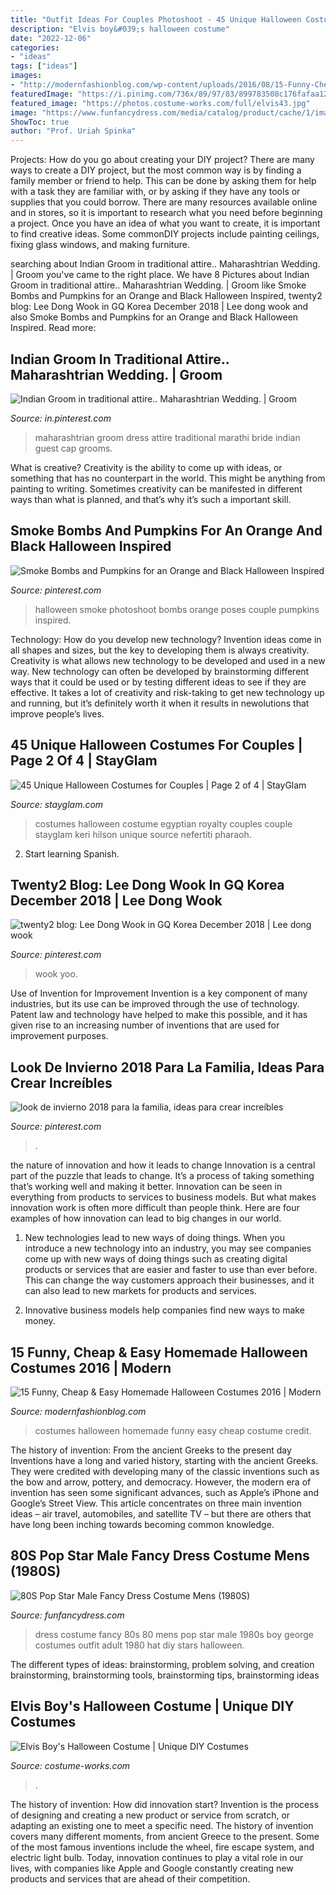 ```yaml
---
title: "Outfit Ideas For Couples Photoshoot - 45 Unique Halloween Costumes For Couples"
description: "Elvis boy&#039;s halloween costume"
date: "2022-12-06"
categories:
- "ideas"
tags: ["ideas"]
images:
- "http://modernfashionblog.com/wp-content/uploads/2016/08/15-Funny-Cheap-Easy-Homemade-Halloween-Costumes-2016-3.jpg"
featuredImage: "https://i.pinimg.com/736x/89/97/83/899783508c176fafaa122a29c3bbacd9.jpg"
featured_image: "https://photos.costume-works.com/full/elvis43.jpg"
image: "https://www.funfancydress.com/media/catalog/product/cache/1/image/1200x/040ec09b1e35df139433887a97daa66f/F/U/FUN2395.jpg"
ShowToc: true
author: "Prof. Uriah Spinka"
---
```



Projects: How do you go about creating your DIY project?
There are many ways to create a DIY project, but the most common way is by finding a family member or friend to help. This can be done by asking them for help with a task they are familiar with, or by asking if they have any tools or supplies that you could borrow. There are many resources available online and in stores, so it is important to research what you need before beginning a project. Once you have an idea of what you want to create, it is important to find creative ideas. Some commonDIY projects include painting ceilings, fixing glass windows, and making furniture.

	

		
searching about Indian Groom in traditional attire.. Maharashtrian Wedding. | Groom you've came to the right place. We have 8 Pictures about Indian Groom in traditional attire.. Maharashtrian Wedding. | Groom like Smoke Bombs and Pumpkins for an Orange and Black Halloween Inspired, twenty2 blog: Lee Dong Wook in GQ Korea December 2018 | Lee dong wook and also Smoke Bombs and Pumpkins for an Orange and Black Halloween Inspired. Read more:
		
    
## Indian Groom In Traditional Attire.. Maharashtrian Wedding. | Groom

<img loading=lazy src="https://i.pinimg.com/736x/7a/cc/43/7acc43a4c0119a3a7531908ef8312358--indian-groom-grooms.jpg" onerror="this.onerror=null;this.src='https://tse1.mm.bing.net/th?id=OIP.aWGffUk2IrTupb17wPdBgwHaLG&amp;pid=15.1';" alt="Indian Groom in traditional attire.. Maharashtrian Wedding. | Groom">

_Source: in.pinterest.com_

>maharashtrian groom dress attire traditional marathi bride indian guest cap grooms. 

	

What is creative?
Creativity is the ability to come up with ideas, or something that has no counterpart in the world. This might be anything from painting to writing. Sometimes creativity can be manifested in different ways than what is planned, and that’s why it’s such a important skill.

    
## Smoke Bombs And Pumpkins For An Orange And Black Halloween Inspired

<img loading=lazy src="https://i.pinimg.com/736x/98/99/13/9899130b73de33fcdc0e2704ef87397d.jpg" onerror="this.onerror=null;this.src='https://tse4.mm.bing.net/th?id=OIP.hxZxKp9tGKfAJy84QGCf2wHaKX&amp;pid=15.1';" alt="Smoke Bombs and Pumpkins for an Orange and Black Halloween Inspired">

_Source: pinterest.com_

>halloween smoke photoshoot bombs orange poses couple pumpkins inspired. 

	

Technology: How do you develop new technology?
Invention ideas come in all shapes and sizes, but the key to developing them is always creativity. Creativity is what allows new technology to be developed and used in a new way. New technology can often be developed by brainstorming different ways that it could be used or by testing different ideas to see if they are effective. It takes a lot of creativity and risk-taking to get new technology up and running, but it’s definitely worth it when it results in newolutions that improve people’s lives.

    
## 45 Unique Halloween Costumes For Couples | Page 2 Of 4 | StayGlam

<img loading=lazy src="https://stayglam.com/wp-content/uploads/2016/09/simplyrobyn_Egyptian-Royalty.jpg" onerror="this.onerror=null;this.src='https://tse4.mm.bing.net/th?id=OIP.y27zIXsXNvxPA6UBGhDcEAAAAA&amp;pid=15.1';" alt="45 Unique Halloween Costumes for Couples | Page 2 of 4 | StayGlam">

_Source: stayglam.com_

>costumes halloween costume egyptian royalty couples couple stayglam keri hilson unique source nefertiti pharaoh. 

	

2) Start learning Spanish.

    
## Twenty2 Blog: Lee Dong Wook In GQ Korea December 2018 | Lee Dong Wook

<img loading=lazy src="https://i.pinimg.com/736x/c4/59/ff/c459fff3cfe8f83672249867f3993049.jpg" onerror="this.onerror=null;this.src='https://tse1.mm.bing.net/th?id=OIP.qAUYLhoaLw3uUaAVzVswGAHaLH&amp;pid=15.1';" alt="twenty2 blog: Lee Dong Wook in GQ Korea December 2018 | Lee dong wook">

_Source: pinterest.com_

>wook yoo. 

	

Use of Invention for Improvement
Invention is a key component of many industries, but its use can be improved through the use of technology. Patent law and technology have helped to make this possible, and it has given rise to an increasing number of inventions that are used for improvement purposes.

    
## Look De Invierno 2018 Para La Familia, Ideas Para Crear Increíbles

<img loading=lazy src="https://i.pinimg.com/736x/89/97/83/899783508c176fafaa122a29c3bbacd9.jpg" onerror="this.onerror=null;this.src='https://tse3.mm.bing.net/th?id=OIP.eBEfOtsr4nfYhZte0XTbNgHaLH&amp;pid=15.1';" alt="look de invierno 2018 para la familia, ideas para crear increíbles">

_Source: pinterest.com_

>. 

	

the nature of innovation and how it leads to change
Innovation is a central part of the puzzle that leads to change. It’s a process of taking something that’s working well and making it better. Innovation can be seen in everything from products to services to business models. But what makes innovation work is often more difficult than people think. Here are four examples of how innovation can lead to big changes in our world.
1) New technologies lead to new ways of doing things. When you introduce a new technology into an industry, you may see companies come up with new ways of doing things such as creating digital products or services that are easier and faster to use than ever before. This can change the way customers approach their businesses, and it can also lead to new markets for products and services.

2) Innovative business models help companies find new ways to make money.

    
## 15 Funny, Cheap &amp; Easy Homemade Halloween Costumes 2016 | Modern

<img loading=lazy src="http://modernfashionblog.com/wp-content/uploads/2016/08/15-Funny-Cheap-Easy-Homemade-Halloween-Costumes-2016-3.jpg" onerror="this.onerror=null;this.src='https://tse4.mm.bing.net/th?id=OIP.eFa1vYcaLxWVMZtfrq3OBgHaJ4&amp;pid=15.1';" alt="15 Funny, Cheap &amp; Easy Homemade Halloween Costumes 2016 | Modern">

_Source: modernfashionblog.com_

>costumes halloween homemade funny easy cheap costume credit. 

	

The history of invention: From the ancient Greeks to the present day
Inventions have a long and varied history, starting with the ancient Greeks. They were credited with developing many of the classic inventions such as the bow and arrow, pottery, and democracy. However, the modern era of invention has seen some significant advances, such as Apple’s iPhone and Google’s Street View. This article concentrates on three main invention ideas – air travel, automobiles, and satellite TV – but there are others that have long been inching towards becoming common knowledge.

    
## 80S Pop Star Male Fancy Dress Costume Mens (1980S)

<img loading=lazy src="https://www.funfancydress.com/media/catalog/product/cache/1/image/1200x/040ec09b1e35df139433887a97daa66f/F/U/FUN2395.jpg" onerror="this.onerror=null;this.src='https://tse2.mm.bing.net/th?id=OIP.MbKeYkk1zRGlUrPfY1g0MgHaPf&amp;pid=15.1';" alt="80S Pop Star Male Fancy Dress Costume Mens (1980S)">

_Source: funfancydress.com_

>dress costume fancy 80s 80 mens pop star male 1980s boy george costumes outfit adult 1980 hat diy stars halloween. 

	

The different types of ideas: brainstorming, problem solving, and creation
brainstorming, brainstorming tools, brainstorming tips, brainstorming ideas

    
## Elvis Boy&#039;s Halloween Costume | Unique DIY Costumes

<img loading=lazy src="https://photos.costume-works.com/full/elvis43.jpg" onerror="this.onerror=null;this.src='https://tse4.mm.bing.net/th?id=OIP.dvc3Bwur4Q7oCN_uXhtT4QHaLU&amp;pid=15.1';" alt="Elvis Boy&#039;s Halloween Costume | Unique DIY Costumes">

_Source: costume-works.com_

>. 

	

The history of invention: How did innovation start?
Invention is the process of designing and creating a new product or service from scratch, or adapting an existing one to meet a specific need. The history of invention covers many different moments, from ancient Greece to the present. Some of the most famous inventions include the wheel, fire escape system, and electric light bulb. Today, innovation continues to play a vital role in our lives, with companies like Apple and Google constantly creating new products and services that are ahead of their competition.


